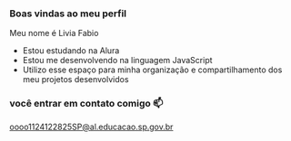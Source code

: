 ### Boas vindas ao meu perfil

Meu nome é Livia Fabio

- Estou estudando na Alura
- Estou me desenvolvendo na linguagem JavaScript
- Utilizo esse espaço para minha organização e compartilhamento dos meu projetos desenvolvidos

 ### você entrar em contato comigo 📫

 oooo1124122825SP@al.educacao.sp.gov.br
